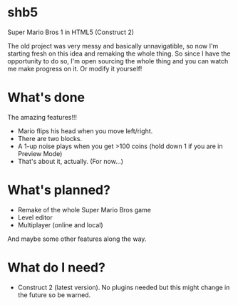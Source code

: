 # shb5
Super Mario Bros 1 in HTML5 (Construct 2)

The old project was very messy and basically unnavigatible, so now I'm starting fresh on this idea and remaking the whole thing. So since I have the opportunity to do so, I'm open sourcing the whole thing and you can watch me make progress on it. Or modify it yourself!

# What's done
The amazing features!!!

* Mario flips his head when you move left/right.
* There are two blocks.
* A 1-up noise plays when you get >100 coins (hold down 1 if you are in Preview Mode)
* That's about it, actually. (For now...)

# What's planned?

* Remake of the whole Super Mario Bros game 
* Level editor
* Multiplayer (online and local)

And maybe some other features along the way.

# What do I need?
* Construct 2 (latest version). No plugins needed but this might change in the future so be warned.
